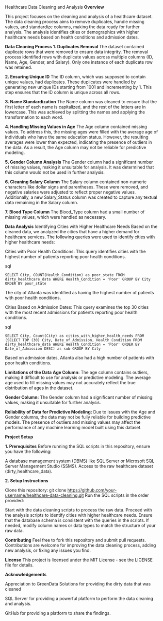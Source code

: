  Healthcare Data Cleaning and Analysis
     **Overview**
   
This project focuses on the cleaning and analysis of a healthcare dataset. The data cleaning process aims to remove duplicates, handle missing values, and standardize columns, making the data ready for further analysis. The analysis identifies cities or demographics with higher healthcare needs based on health conditions and admission dates.

   **Data Cleaning Process**
**1. Duplicates Removal**
The dataset contained duplicate rows that were removed to ensure data integrity. The removal process identified rows with duplicate values across multiple columns (ID, Name, Age, Gender, and Salary). Only one instance of each duplicate row was retained.

**2. Ensuring Unique ID**
The ID column, which was supposed to contain unique values, had duplicates. These duplicates were handled by generating new unique IDs starting from 1001 and incrementing by 1. This step ensures that the ID column is unique across all rows.

**3. Name Standardization**
The Name column was cleaned to ensure that the first letter of each name is capitalized, and the rest of the letters are in lowercase. This was achieved by splitting the names and applying the transformation to each word.

**4. Handling Missing Values in Age**
The Age column contained missing values. To address this, the missing ages were filled with the average age of individuals who have the same education status. However, the resulting averages were lower than expected, indicating the presence of outliers in the data. As a result, the Age column may not be reliable for predictive modeling.

**5. Gender Column Analysis**
The Gender column had a significant number of missing values, making it unsuitable for analysis. It was determined that this column would not be used in further analysis.

**6. Cleaning Salary Column**
The Salary column contained non-numeric characters like dollar signs and parentheses. These were removed, and negative salaries were adjusted to reflect proper negative values. Additionally, a new Salary_Status column was created to capture any textual data remaining in the Salary column.

**7. Blood Type Column**
The Blood_Type column had a small number of missing values, which were handled as necessary.

**Data Analysis**
Identifying Cities with Higher Healthcare Needs
Based on the cleaned data, we analyzed the cities that have a higher demand for healthcare services. The following queries were used to identify cities with higher healthcare needs:

Cities with Poor Health Conditions: This query identifies cities with the highest number of patients reporting poor health conditions.

sql

```SELECT City, COUNT(Health_Condition) as poor_state FROM dirty_healthcare_data WHERE Health_Condition = 'Poor' GROUP BY City ORDER BY poor_state```

The city of Atlanta was identified as having the highest number of patients with poor health conditions.


Cities Based on Admission Dates: This query examines the top 30 cities with the most recent admissions for patients reporting poor health conditions.

sql

```SELECT City, Count(City) as cities_with_higher_health_needs FROM (SELECT TOP (30) City, Date_of_Admission, Health_Condition FROM dirty_healthcare_data WHERE Health_Condition = 'Poor' ORDER BY Date_of_Admission DESC) as sub GROUP BY City```

Based on admission dates, Atlanta also had a high number of patients with poor health conditions.

**Limitations of the Data**
**Age Column:** The age column contains outliers, making it difficult to use for analysis or predictive modeling. The average age used to fill missing values may not accurately reflect the true distribution of ages in the dataset.

**Gender Column:** The Gender column had a significant number of missing values, making it unsuitable for further analysis.

**Reliability of Data for Predictive Modeling:** Due to issues with the Age and Gender columns, the data may not be fully reliable for building predictive models. The presence of outliers and missing values may affect the performance of any machine learning model built using this dataset.

**Project Setup**

**1. Prerequisites**
Before running the SQL scripts in this repository, ensure you have the following:

A database management system (DBMS) like SQL Server or Microsoft SQL Server Management Studio (SSMS).
Access to the raw healthcare dataset (dirty_healthcare_data).

**2. Setup Instructions**

Clone this repository:
git clone https://github.com/your-username/healthcare-data-cleaning.git
Run the SQL scripts in the order provided:

Start with the data cleaning scripts to process the raw data.
Proceed with the analysis scripts to identify cities with higher healthcare needs.
Ensure that the database schema is consistent with the queries in the scripts. If needed, modify column names or data types to match the structure of your raw data.

**Contributing**
Feel free to fork this repository and submit pull requests. Contributions are welcome for improving the data cleaning process, adding new analysis, or fixing any issues you find.

**License**
This project is licensed under the MIT License - see the LICENSE file for details.

**Acknowledgements**

Appreciation to GreenData Solutions for providing the dirty data that was cleaned

SQL Server for providing a powerful platform to perform the data cleaning and analysis.

GitHub for providing a platform to share the findings.
